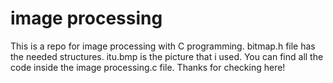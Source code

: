 # image processing

This is a repo for image processing with C programming. bitmap.h file has the needed structures. itu.bmp is the picture that i used. You can find all the code inside the image processing.c file. Thanks for checking here!
